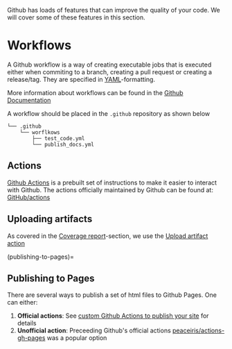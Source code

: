 Github has loads of features that can improve the quality of your code.
We will cover some of these features in this section.


# Workflows
A Github workflow is a way of creating executable jobs that is executed either when commiting to a branch, creating a pull request or creating a release/tag.
They are specified in [YAML](https://yaml.org/)-formatting.

More information about workflows can be found in the [Github Documentation](https://docs.github.com/en/actions/using-workflows/about-workflows)

A workflow should be placed in the `.github` repository as shown below
```
└── .github
    └── worflkows
        ├── test_code.yml
        └── publish_docs.yml
```

## Actions
[Github Actions](https://github.com/features/actions) is a prebuilt set of instructions to make it easier to interact with Github.
The actions officially maintained by Github can be found at: [GitHub/actions](https://github.com/actions)

## Uploading artifacts
As covered in the [Coverage report](./python-coverage)-section, we use the [Upload artifact action](https://github.com/actions/upload-artifact#readme)

(publishing-to-pages)=

## Publishing to Pages
There are several ways to publish a set of html files to Github Pages.
One can either:
1. __Official actions__: See [custom Github Actions to publish your site](https://docs.github.com/en/pages/getting-started-with-github-pages/configuring-a-publishing-source-for-your-github-pages-site#creating-a-custom-github-actions-workflow-to-publish-your-site) for details
2. __Unofficial action__: Preceeding Github's official actions [peaceiris/actions-gh-pages](https://github.com/marketplace/actions/github-pages-action) was a popular option
